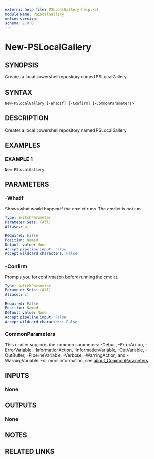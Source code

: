 ```yaml
---
external help file: PSLocalGallery-help.xml
Module Name: PSLocalGallery
online version:
schema: 2.0.0
---
```


# New-PSLocalGallery

## SYNOPSIS
Creates a local powershell repository named PSLocalGallery.

## SYNTAX

```
New-PSLocalGallery [-WhatIf] [-Confirm] [<CommonParameters>]
```

## DESCRIPTION
Creates a local powershell repository named PSLocalGallery.

## EXAMPLES

### EXAMPLE 1
```
New-PSLocalGallery
```

## PARAMETERS

### -WhatIf
Shows what would happen if the cmdlet runs.
The cmdlet is not run.

```yaml
Type: SwitchParameter
Parameter Sets: (All)
Aliases: wi

Required: False
Position: Named
Default value: None
Accept pipeline input: False
Accept wildcard characters: False
```

### -Confirm
Prompts you for confirmation before running the cmdlet.

```yaml
Type: SwitchParameter
Parameter Sets: (All)
Aliases: cf

Required: False
Position: Named
Default value: None
Accept pipeline input: False
Accept wildcard characters: False
```

### CommonParameters
This cmdlet supports the common parameters: -Debug, -ErrorAction, -ErrorVariable, -InformationAction, -InformationVariable, -OutVariable, -OutBuffer, -PipelineVariable, -Verbose, -WarningAction, and -WarningVariable. For more information, see [about_CommonParameters](http://go.microsoft.com/fwlink/?LinkID=113216).

## INPUTS

### None
## OUTPUTS

### None
## NOTES

## RELATED LINKS
